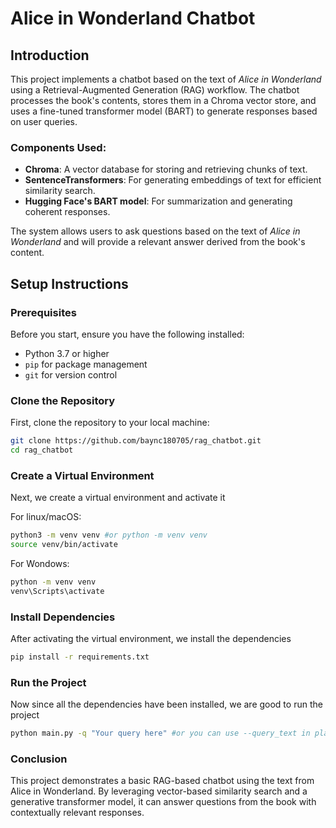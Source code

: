 # Alice in Wonderland Chatbot

## Introduction
This project implements a chatbot based on the text of *Alice in Wonderland* using a Retrieval-Augmented Generation (RAG) workflow. The chatbot processes the book's contents, stores them in a Chroma vector store, and uses a fine-tuned transformer model (BART) to generate responses based on user queries.

### Components Used:
- **Chroma**: A vector database for storing and retrieving chunks of text.
- **SentenceTransformers**: For generating embeddings of text for efficient similarity search.
- **Hugging Face's BART model**: For summarization and generating coherent responses.

The system allows users to ask questions based on the text of *Alice in Wonderland* and will provide a relevant answer derived from the book's content.

## Setup Instructions

### Prerequisites
Before you start, ensure you have the following installed:
- Python 3.7 or higher
- `pip` for package management
- `git` for version control

### Clone the Repository
First, clone the repository to your local machine:

```bash
git clone https://github.com/baync180705/rag_chatbot.git
cd rag_chatbot
```

### Create a Virtual Environment
Next, we create a virtual environment and activate it

For linux/macOS:
```bash
python3 -m venv venv #or python -m venv venv
source venv/bin/activate
```

For Wondows:
```bash
python -m venv venv
venv\Scripts\activate
```

### Install Dependencies
After activating the virtual environment, we install the dependencies

```bash
pip install -r requirements.txt
```

### Run the Project
Now since all the dependencies have been installed, we are good to run the project

```bash
python main.py -q "Your query here" #or you can use --query_text in place of -q
```

### Conclusion
This project demonstrates a basic RAG-based chatbot using the text from Alice in Wonderland. By leveraging vector-based similarity search and a generative transformer model, it can answer questions from the book with contextually relevant responses.
